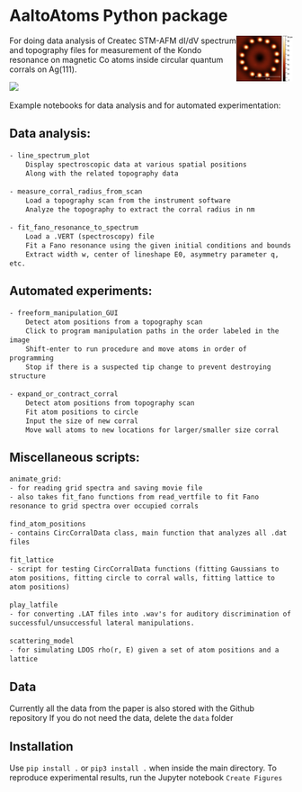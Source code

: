 # AaltoAtoms Python package
<img src="https://github.com/abekipnis/Atoms/blob/master/logo.png" alt="drawing" style="width:100px;" align="right"/>
For doing data analysis of Createc STM-AFM dI/dV spectrum and topography files for measurement of the Kondo resonance on magnetic Co atoms inside circular quantum corrals on Ag(111).

![](https://github.com/abekipnis/Atoms/blob/master/Co_Kondo.gif)

Example notebooks for data analysis and for automated experimentation:


## Data analysis:
    - line_spectrum_plot
        Display spectroscopic data at various spatial positions
        Along with the related topography data

    - measure_corral_radius_from_scan
        Load a topography scan from the instrument software
        Analyze the topography to extract the corral radius in nm

    - fit_fano_resonance_to_spectrum
        Load a .VERT (spectroscopy) file
        Fit a Fano resonance using the given initial conditions and bounds
        Extract width w, center of lineshape E0, asymmetry parameter q, etc.

## Automated experiments:
    - freeform_manipulation_GUI
        Detect atom positions from a topography scan
        Click to program manipulation paths in the order labeled in the image
        Shift-enter to run procedure and move atoms in order of programming
        Stop if there is a suspected tip change to prevent destroying structure

    - expand_or_contract_corral
        Detect atom positions from topography scan
        Fit atom positions to circle
        Input the size of new corral
        Move wall atoms to new locations for larger/smaller size corral


## Miscellaneous scripts:

    animate_grid:
    - for reading grid spectra and saving movie file
    - also takes fit_fano functions from read_vertfile to fit Fano resonance to grid spectra over occupied corrals

    find_atom_positions
    - contains CircCorralData class, main function that analyzes all .dat files

    fit_lattice
    - script for testing CircCorralData functions (fitting Gaussians to atom positions, fitting circle to corral walls, fitting lattice to atom positions)

    play_latfile
    - for converting .LAT files into .wav's for auditory discrimination of successful/unsuccessful lateral manipulations.

    scattering_model
    - for simulating LDOS rho(r, E) given a set of atom positions and a lattice

## Data
Currently all the data from the paper is also stored with the Github repository
If you do not need the data, delete the `data` folder


## Installation
Use `pip install .` or `pip3 install .` when inside the main directory.
To reproduce experimental results, run the Jupyter notebook `Create Figures`
